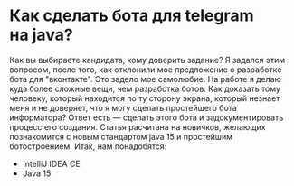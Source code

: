 # Как сделать бота для telegram на java?

Как вы выбираете кандидата, кому доверить задание? Я задался этим вопросом, после того, как отклонили мое предложение о разработке бота для "вконтакте". Это задело мое самолюбие. На работе я делаю куда более сложные вещи, чем разработка ботов. Как доказать тому человеку, который находится по ту сторону экрана, который незнает меня и не доверяет, что я могу сделать простейшего бота информатора? Ответ есть — сделать этого бота и задокументировать процесс его создания. Статья расчитана на новичков, желающих познакомится с новым стандартом java 15 и простейшим ботостроением. Итак, нам понадобятся:
* IntelliJ IDEA CE
* Java 15